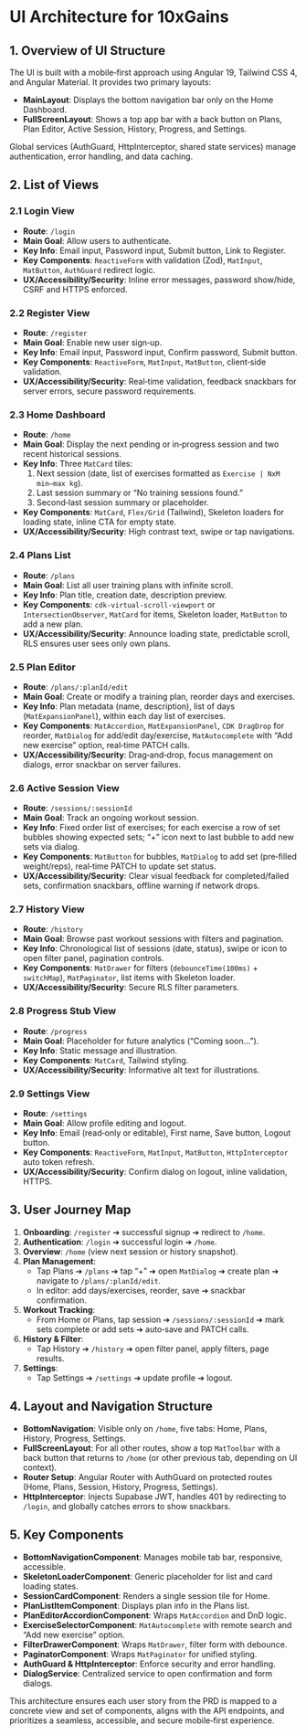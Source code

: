 # UI Architecture for 10xGains

## 1. Overview of UI Structure

The UI is built with a mobile‑first approach using Angular 19, Tailwind CSS 4, and Angular Material. It provides two primary layouts:

- **MainLayout**: Displays the bottom navigation bar only on the Home Dashboard.
- **FullScreenLayout**: Shows a top app bar with a back button on Plans, Plan Editor, Active Session, History, Progress, and Settings.

Global services (AuthGuard, HttpInterceptor, shared state services) manage authentication, error handling, and data caching.

## 2. List of Views

### 2.1 Login View
- **Route**: `/login`
- **Main Goal**: Allow users to authenticate.
- **Key Info**: Email input, Password input, Submit button, Link to Register.
- **Key Components**: `ReactiveForm` with validation (Zod), `MatInput`, `MatButton`, `AuthGuard` redirect logic.
- **UX/Accessibility/Security**: Inline error messages, password show/hide, CSRF and HTTPS enforced.

### 2.2 Register View
- **Route**: `/register`
- **Main Goal**: Enable new user sign‑up.
- **Key Info**: Email input, Password input, Confirm password, Submit button.
- **Key Components**: `ReactiveForm`, `MatInput`, `MatButton`, client‑side validation.
- **UX/Accessibility/Security**: Real‑time validation, feedback snackbars for server errors, secure password requirements.

### 2.3 Home Dashboard
- **Route**: `/home`
- **Main Goal**: Display the next pending or in‐progress session and two recent historical sessions.
- **Key Info**: Three `MatCard` tiles:
  1. Next session (date, list of exercises formatted as `Exercise | NxM min–max kg`).
  2. Last session summary or “No training sessions found.”
  3. Second‐last session summary or placeholder.
- **Key Components**: `MatCard`, `Flex/Grid` (Tailwind), Skeleton loaders for loading state, inline CTA for empty state.
- **UX/Accessibility/Security**: High contrast text, swipe or tap navigations.

### 2.4 Plans List
- **Route**: `/plans`
- **Main Goal**: List all user training plans with infinite scroll.
- **Key Info**: Plan title, creation date, description preview.
- **Key Components**: `cdk-virtual-scroll-viewport` or `IntersectionObserver`, `MatCard` for items, Skeleton loader, `MatButton` to add a new plan.
- **UX/Accessibility/Security**: Announce loading state, predictable scroll, RLS ensures user sees only own plans.

### 2.5 Plan Editor
- **Route**: `/plans/:planId/edit`
- **Main Goal**: Create or modify a training plan, reorder days and exercises.
- **Key Info**: Plan metadata (name, description), list of days (`MatExpansionPanel`), within each day list of exercises.
- **Key Components**: `MatAccordion`, `MatExpansionPanel`, `CDK DragDrop` for reorder, `MatDialog` for add/edit day/exercise, `MatAutocomplete` with “Add new exercise” option, real‑time PATCH calls.
- **UX/Accessibility/Security**: Drag‐and‐drop, focus management on dialogs, error snackbar on server failures.

### 2.6 Active Session View
- **Route**: `/sessions/:sessionId`
- **Main Goal**: Track an ongoing workout session.
- **Key Info**: Fixed order list of exercises; for each exercise a row of set bubbles showing expected sets; “+” icon next to last bubble to add new sets via dialog.
- **Key Components**: `MatButton` for bubbles, `MatDialog` to add set (pre‑filled weight/reps), real‑time PATCH to update set status.
- **UX/Accessibility/Security**: Clear visual feedback for completed/failed sets, confirmation snackbars, offline warning if network drops.

### 2.7 History View
- **Route**: `/history`
- **Main Goal**: Browse past workout sessions with filters and pagination.
- **Key Info**: Chronological list of sessions (date, status), swipe or icon to open filter panel, pagination controls.
- **Key Components**: `MatDrawer` for filters (`debounceTime(100ms)` + `switchMap`), `MatPaginator`, list items with Skeleton loader.
- **UX/Accessibility/Security**: Secure RLS filter parameters.

### 2.8 Progress Stub View
- **Route**: `/progress`
- **Main Goal**: Placeholder for future analytics (“Coming soon…”).
- **Key Info**: Static message and illustration.
- **Key Components**: `MatCard`, Tailwind styling.
- **UX/Accessibility/Security**: Informative alt text for illustrations.

### 2.9 Settings View
- **Route**: `/settings`
- **Main Goal**: Allow profile editing and logout.
- **Key Info**: Email (read‐only or editable), First name, Save button, Logout button.
- **Key Components**: `ReactiveForm`, `MatInput`, `MatButton`, `HttpInterceptor` auto token refresh.
- **UX/Accessibility/Security**: Confirm dialog on logout, inline validation, HTTPS.

## 3. User Journey Map

1. **Onboarding**: `/register` ➔ successful signup ➔ redirect to `/home`.
2. **Authentication**: `/login` ➔ successful login ➔ `/home`.
3. **Overview**: `/home` (view next session or history snapshot).
4. **Plan Management**:
   - Tap Plans ➔ `/plans` ➔ tap “+” ➔ open `MatDialog` ➔ create plan ➔ navigate to `/plans/:planId/edit`.
   - In editor: add days/exercises, reorder, save ➔ snackbar confirmation.
5. **Workout Tracking**:
   - From Home or Plans, tap session ➔ `/sessions/:sessionId` ➔ mark sets complete or add sets ➔ auto‑save and PATCH calls.
6. **History & Filter**:
   - Tap History ➔ `/history` ➔ open filter panel, apply filters, page results.
7. **Settings**:
   - Tap Settings ➔ `/settings` ➔ update profile ➔ logout.

## 4. Layout and Navigation Structure

- **BottomNavigation**: Visible only on `/home`, five tabs: Home, Plans, History, Progress, Settings.
- **FullScreenLayout**: For all other routes, show a top `MatToolbar` with a back button that returns to `/home` (or other previous tab, depending on UI context).
- **Router Setup**: Angular Router with AuthGuard on protected routes (Home, Plans, Session, History, Progress, Settings).
- **HttpInterceptor**: Injects Supabase JWT, handles 401 by redirecting to `/login`, and globally catches errors to show snackbars.

## 5. Key Components

- **BottomNavigationComponent**: Manages mobile tab bar, responsive, accessible.
- **SkeletonLoaderComponent**: Generic placeholder for list and card loading states.
- **SessionCardComponent**: Renders a single session tile for Home.
- **PlanListItemComponent**: Displays plan info in the Plans list.
- **PlanEditorAccordionComponent**: Wraps `MatAccordion` and DnD logic.
- **ExerciseSelectorComponent**: `MatAutocomplete` with remote search and “Add new exercise” option.
- **FilterDrawerComponent**: Wraps `MatDrawer`, filter form with debounce.
- **PaginatorComponent**: Wraps `MatPaginator` for unified styling.
- **AuthGuard & HttpInterceptor**: Enforce security and error handling.
- **DialogService**: Centralized service to open confirmation and form dialogs.

This architecture ensures each user story from the PRD is mapped to a concrete view and set of components, aligns with the API endpoints, and prioritizes a seamless, accessible, and secure mobile‑first experience.
